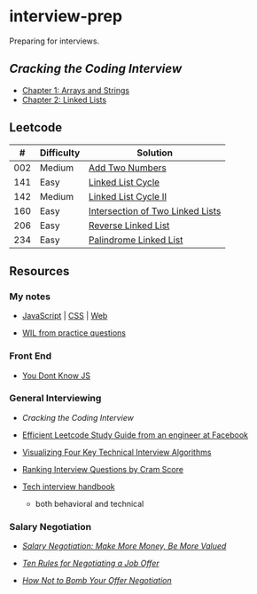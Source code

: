 # interview-prep

Preparing for interviews.

## _Cracking the Coding Interview_

- [Chapter 1: Arrays and Strings](./src/ctci/chapter1/)
- [Chapter 2: Linked Lists](./src/ctci/chapter2/)

## Leetcode

| #   | Difficulty | Solution                                                  |
| --- | ---------- | --------------------------------------------------------- |
| 002 | Medium     | [Add Two Numbers](./src/leetcode/002.js)                  |
| 141 | Easy       | [Linked List Cycle](./src/leetcode/141.js)                |
| 142 | Medium     | [Linked List Cycle II](./src/leetcode/142.js)             |
| 160 | Easy       | [Intersection of Two Linked Lists](./src/leetcode/160.js) |
| 206 | Easy       | [Reverse Linked List](./src/leetcode/206.js)              |
| 234 | Easy       | [Palindrome Linked List](./src/leetcode/234.js)           |

## Resources

### My notes

- [JavaScript](./javascript.md) | [CSS](./css.md) | [Web](./web.md)

- [WIL from practice questions](./notes_on_dsa.md)

### Front End

- [You Dont Know JS](https://github.com/getify/You-Dont-Know-JS)

### General Interviewing

- _Cracking the Coding Interview_

- [Efficient Leetcode Study Guide from an engineer at Facebook](./leetcode_study_guide.md)

- [Visualizing Four Key Technical Interview Algorithms](https://jeremyaguilon.me/blog/visualizing_four_key_interview_algorithms)

- [Ranking Interview Questions by Cram Score](https://jeremyaguilon.me/blog/ranking_interview_questions_by_cram_score)

- [Tech interview handbook](https://github.com/yangshun/tech-interview-handbook)
  - both behavioral and technical

### Salary Negotiation

- [_Salary Negotiation: Make More Money, Be More Valued_](https://www.kalzumeus.com/2012/01/23/salary-negotiation/)

- [_Ten Rules for Negotiating a Job Offer_](https://haseebq.com/my-ten-rules-for-negotiating-a-job-offer/)

- [_How Not to Bomb Your Offer Negotiation_](https://haseebq.com/how-not-to-bomb-your-offer-negotiation/)
